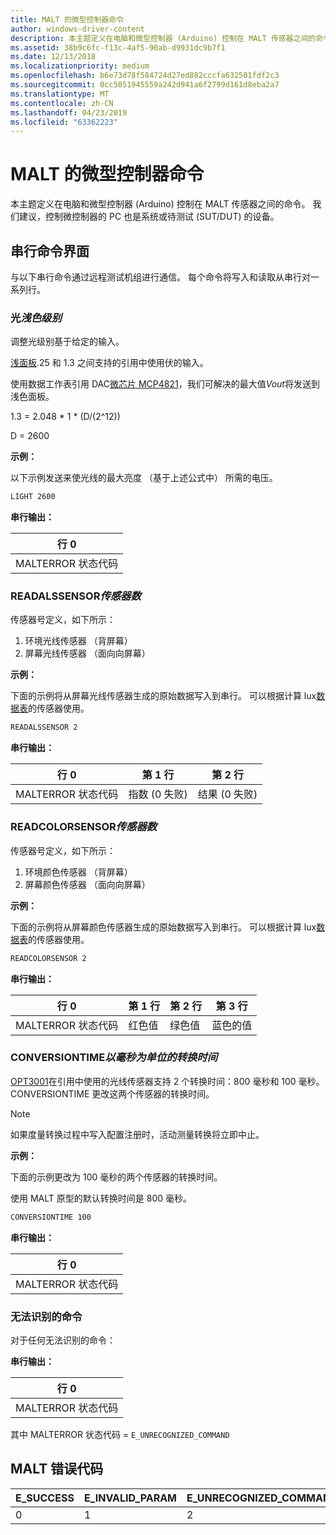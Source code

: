 ```yaml
---
title: MALT 的微型控制器命令
author: windows-driver-content
description: 本主题定义在电脑和微型控制器 (Arduino) 控制在 MALT 传感器之间的命令。
ms.assetid: 38b9c6fc-f13c-4af5-90ab-d9931dc9b7f1
ms.date: 12/13/2018
ms.localizationpriority: medium
ms.openlocfilehash: b6e73d78f584724d27ed882cccfa632501fdf2c3
ms.sourcegitcommit: 0cc5051945559a242d941a6f2799d161d8eba2a7
ms.translationtype: MT
ms.contentlocale: zh-CN
ms.lasthandoff: 04/23/2019
ms.locfileid: "63362223"
---
```

# <a name="microcontroller-commands-for-malt"></a>MALT 的微型控制器命令

本主题定义在电脑和微型控制器 (Arduino) 控制在 MALT 传感器之间的命令。 我们建议，控制微控制器的 PC 也是系统或待测试 (SUT/DUT) 的设备。  

## <a name="serial-command-interface"></a>串行命令界面

与以下串行命令通过远程测试机组进行通信。 每个命令将写入和读取从串行对一系列行。


### <a name="light-light-level"></a>光*浅色级别*

调整光级别基于给定的输入。

[浅面板](https://www.superbrightleds.com/moreinfo/led-panel-light/square-12v-led-panel-light-fixture-1ft-x-1ft-35w/2184/).25 和 1.3 之间支持的引用中使用伏的输入。

使用数据工作表引用 DAC[微芯片 MCP4821](https://www.microchip.com/wwwproducts/en/MCP4821)，我们可解决的最大值*Vout*将发送到浅色面板。

1.3 = 2.048 * 1 * (D/(2^12))

D = 2600

**示例：** 

以下示例发送来使光线的最大亮度 （基于上述公式中） 所需的电压。

```cmd
LIGHT 2600
```



**串行输出：**

| 行 0                |
|-----------------------|
| MALTERROR 状态代码 |

### <a name="readalssensor-sensor-number"></a>READALSSENSOR*传感器数*

传感器号定义，如下所示：

1. 环境光线传感器 （背屏幕）
2. 屏幕光线传感器 （面向向屏幕）

**示例：**

下面的示例将从屏幕光线传感器生成的原始数据写入到串行。 可以根据计算 lux[数据表](https://www.ti.com/product/OPT3001)的传感器使用。

```cmd
READALSSENSOR 2
```

**串行输出：**

| 行 0                | 第 1 行                  | 第 2 行                |
|-----------------------|-------------------------|-----------------------|
| MALTERROR 状态代码 | 指数 (0 失败) | 结果 (0 失败) |

### <a name="readcolorsensor-sensor-number"></a>READCOLORSENSOR*传感器数*

传感器号定义，如下所示：

1. 环境颜色传感器 （背屏幕）
2. 屏幕颜色传感器 （面向向屏幕）

**示例：**

下面的示例将从屏幕颜色传感器生成的原始数据写入到串行。 可以根据计算 lux[数据表](https://www.ti.com/product/OPT3001)的传感器使用。

```cmd
READCOLORSENSOR 2
```

**串行输出：**

| 行 0                | 第 1 行    | 第 2 行      | 第 3 行     |
|-----------------------|-----------|-------------|------------|
| MALTERROR 状态代码 | 红色值 | 绿色值 | 蓝色的值 |

### <a name="conversiontime-conversion-time-in-ms"></a>CONVERSIONTIME*以毫秒为单位的转换时间*

[OPT3001](https://www.ti.com/product/OPT3001)在引用中使用的光线传感器支持 2 个转换时间：800 毫秒和 100 毫秒。
CONVERSIONTIME 更改这两个传感器的转换时间。

> [!NOTE] 
> 如果度量转换过程中写入配置注册时，活动测量转换将立即中止。

**示例：** 

下面的示例更改为 100 毫秒的两个传感器的转换时间。

使用 MALT 原型的默认转换时间是 800 毫秒。

```cmd
CONVERSIONTIME 100
```

**串行输出：**

| 行 0                |
|-----------------------|
| MALTERROR 状态代码 |

### <a name="unrecognized-commands"></a>无法识别的命令

对于任何无法识别的命令： 

**串行输出：**

| 行 0                |
|-----------------------|
| MALTERROR 状态代码 |

其中 MALTERROR 状态代码 = `E_UNRECOGNIZED_COMMAND`

## <a name="malt-error-code"></a>MALT 错误代码

| E_SUCCESS | E_INVALID_PARAM | E_UNRECOGNIZED_COMMAND |
|-----------| --------------- | ---------------------- |
| 0         | 1               | 2                      |